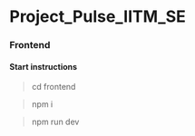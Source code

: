# Project_Pulse_IITM_SE

### Frontend

#### Start instructions
> cd frontend

> npm i

> npm run dev